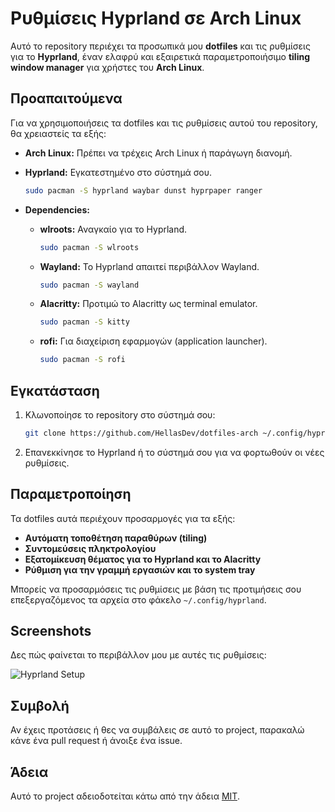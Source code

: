 # Ρυθμίσεις Hyprland σε Arch Linux

Αυτό το repository περιέχει τα προσωπικά μου **dotfiles** και τις ρυθμίσεις για το **Hyprland**, έναν ελαφρύ και εξαιρετικά παραμετροποιήσιμο **tiling window manager** για χρήστες του **Arch Linux**.

## Προαπαιτούμενα

Για να χρησιμοποιήσεις τα dotfiles και τις ρυθμίσεις αυτού του repository, θα χρειαστείς τα εξής:

- **Arch Linux:** Πρέπει να τρέχεις Arch Linux ή παράγωγη διανομή.
- **Hyprland:** Εγκατεστημένο στο σύστημά σου.
    ```bash
    sudo pacman -S hyprland waybar dunst hyprpaper ranger 
    ```

- **Dependencies:**
    - **wlroots:** Αναγκαίο για το Hyprland.
        ```bash
        sudo pacman -S wlroots
        ```
    - **Wayland:** Το Hyprland απαιτεί περιβάλλον Wayland.
        ```bash
        sudo pacman -S wayland
        ```
    - **Alacritty:** Προτιμώ το Alacritty ως terminal emulator.
        ```bash
        sudo pacman -S kitty
        ```
    - **rofi:** Για διαχείριση εφαρμογών (application launcher).
        ```bash
        sudo pacman -S rofi
        ```

## Εγκατάσταση

1. Κλωνοποίησε το repository στο σύστημά σου:
    ```bash
    git clone https://github.com/HellasDev/dotfiles-arch ~/.config/hyprland
    ```

3. Επανεκκίνησε το Hyprland ή το σύστημά σου για να φορτωθούν οι νέες ρυθμίσεις.

## Παραμετροποίηση

Τα dotfiles αυτά περιέχουν προσαρμογές για τα εξής:

- **Αυτόματη τοποθέτηση παραθύρων (tiling)**
- **Συντομεύσεις πληκτρολογίου**
- **Εξατομίκευση θέματος για το Hyprland και το Alacritty**
- **Ρύθμιση για την γραμμή εργασιών και το system tray**

Μπορείς να προσαρμόσεις τις ρυθμίσεις με βάση τις προτιμήσεις σου επεξεργαζόμενος τα αρχεία στο φάκελο `~/.config/hyprland`.

## Screenshots

Δες πώς φαίνεται το περιβάλλον μου με αυτές τις ρυθμίσεις:

![Hyprland Setup](path_to_screenshot)

## Συμβολή

Αν έχεις προτάσεις ή θες να συμβάλεις σε αυτό το project, παρακαλώ κάνε ένα pull request ή άνοιξε ένα issue.

## Άδεια

Αυτό το project αδειοδοτείται κάτω από την άδεια [MIT](./LICENSE).


